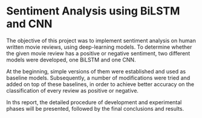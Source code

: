 # Sentiment Analysis using BiLSTM and CNN
The objective of this project was to implement sentiment analysis on human written movie reviews, using deep-learning models. 
To determine whether the given movie review has a positive or negative sentiment, two different models were developed, one BiLSTM and one CNN. 

At the beginning, simple versions of them were established and used as baseline models. 
Subsequently, a number of modifications were tried and added on top of these baselines, in order to achieve better accuracy 
on the classification of every review as positive or negative. 

In ths report, the detailed procedure of development and 
experimental phases will be presented, followed by the final conclusions and results.
